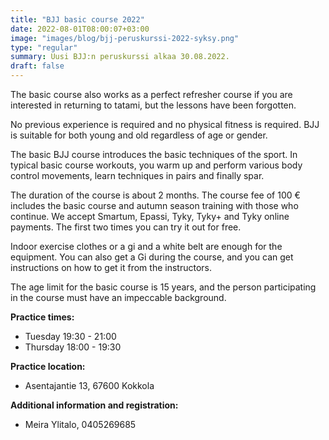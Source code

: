 ```yaml
---
title: "BJJ basic course 2022"
date: 2022-08-01T08:00:07+03:00
image: "images/blog/bjj-peruskurssi-2022-syksy.png"
type: "regular"
summary: Uusi BJJ:n peruskurssi alkaa 30.08.2022.
draft: false
---
```

The basic course also works as a perfect refresher course if you are interested in returning to tatami, but the lessons have been forgotten.

No previous experience is required and no physical fitness is required. BJJ is suitable for both young and old regardless of age or gender.

The basic BJJ course introduces the basic techniques of the sport. In typical basic course workouts, you warm up and perform various body control movements, learn techniques in pairs and finally spar.

The duration of the course is about 2 months. The course fee of 100 € includes the basic course and autumn season training with those who continue.
We accept Smartum, Epassi, Tyky, Tyky+ and Tyky online payments. The first two times you can try it out for free.

Indoor exercise clothes or a gi and a white belt are enough for the equipment. You can also get a Gi during the course, and you can get instructions on how to get it from the instructors.

The age limit for the basic course is 15 years, and the person participating in the course must have an impeccable background.

**Practice times:**

- Tuesday 19:30 - 21:00
- Thursday 18:00 - 19:30

**Practice location:**

- Asentajantie 13, 67600 Kokkola

**Additional information and registration:**

- Meira Ylitalo, 0405269685
